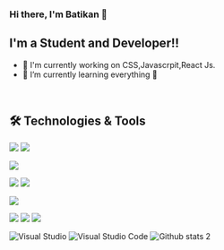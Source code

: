 ### Hi there, I'm Batikan  👋


## I'm a Student and Developer!!

- 🔭 I'm currently working on CSS,Javascrpit,React Js.
- 🌱 I’m currently learning everything 🤣

<br />

## 🛠 Technologies & Tools 

<img src="https://img.shields.io/badge/C%23-239120?style=for-the-badge&logo=c-sharp&logoColor=white"></img>
<img src="https://img.shields.io/badge/.NET-5C2D91?style=for-the-badge&logo=.net&logoColor=white"></img>

<img src="https://img.shields.io/badge/Angular-DD0031?style=for-the-badge&logo=angular&logoColor=white"></img>


<img src="https://img.shields.io/badge/JavaScript-F7DF1E?style=for-the-badge&logo=javascript&logoColor=black"></img>
<img src="https://img.shields.io/badge/TypeScript-007ACC?style=for-the-badge&logo=typescript&logoColor=white"></img>



<img src="https://img.shields.io/badge/Microsoft_SQL_Server-CC2927?style=for-the-badge&logo=microsoft-sql-server&logoColor=white"></img>


<img src="https://img.shields.io/badge/HTML5-E34F26?style=for-the-badge&logo=html5&logoColor=white"></img>
<img src="https://img.shields.io/badge/CSS3-1572B6?style=for-the-badge&logo=css3&logoColor=white"></img>
<img src="https://img.shields.io/badge/Bootstrap-563D7C?style=for-the-badge&logo=bootstrap&logoColor=white"></img>

![Visual Studio](https://img.shields.io/badge/Visual%20Studio-5C2D91.svg?style=for-the-badge&logo=visual-studio&logoColor=white)
![Visual Studio Code](https://img.shields.io/badge/Visual%20Studio%20Code-0078d7.svg?style=for-the-badge&logo=visual-studio-code&logoColor=white)
![Github stats 2](https://github-readme-stats.vercel.app/api?username=Batikann&show_icons=true&theme=radical)


<br />
<br />
